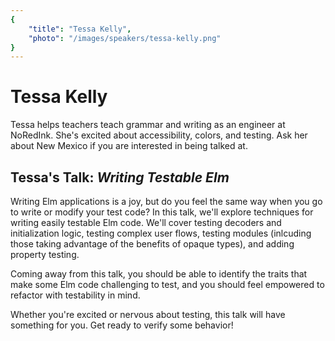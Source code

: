 ```yaml
---
{
    "title": "Tessa Kelly",
    "photo": "/images/speakers/tessa-kelly.png"
}
---
```


# Tessa Kelly

Tessa helps teachers teach grammar and writing as an engineer at NoRedInk. She's excited about accessibility, colors, and testing. Ask her about New Mexico if you are interested in being talked at.

## Tessa's Talk: *Writing Testable Elm*

Writing Elm applications is a joy, but do you feel the same way when you go to write or modify your test code? In this talk, we'll explore techniques for writing easily testable Elm code. We'll cover testing decoders and initialization logic, testing complex user flows, testing modules (inlcuding those taking advantage of the benefits of opaque types), and adding property testing.

Coming away from this talk, you should be able to identify the traits that make some Elm code challenging to test, and you should feel empowered to refactor with testability in mind.

Whether you're excited or nervous about testing, this talk will have something for you. Get ready to verify some behavior!
